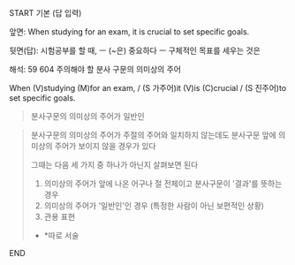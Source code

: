 START
기본 (답 입력)

앞면:
When studying for an exam, it is crucial to set specific goals.


뒷면(답):
시험공부를 할 때, ㅡ (~은) 중요하다 ㅡ 구체적인 목표를 세우는 것은


해석:
59 604 주의해야 할 분사 구문의 의미상의 주어

When (V)studying (M)for an exam, / (S 가주어)it (V)is (C)crucial / (S 진주어)to set specific goals.

> 분사구문의 의미상의 주어가 일반인

> 분사구문의 의미상의 주어가 주절의 주어와 일치하지 않는데도
> 분사구문 앞에 의미상의 주어가 보이지 않을 경우가 있다
> 
> 그때는 다음 세 가지 중 하나가 아닌지 살펴보면 된다
> 
> 1. 의미상의 주어가 앞에 나온 어구나 절 전체이고 분사구문이 '결과'를 뜻하는 경우
> 2. 의미상의 주어가 '일반인'인 경우 (특정한 사람이 아닌 보편적인 상황)
> 3. 관용 표현
> 	- *따로 서술
<!--ID: 1695443260392-->
END